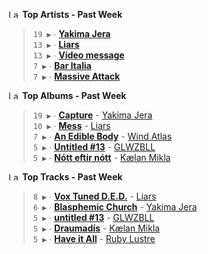 <!--START_LASTFM_ARTISTS:{"period": "7day", "rows": 5}-->
<a href="https://last.fm" target="_blank"><img src="https://user-images.githubusercontent.com/17434202/215290617-e793598d-d7c9-428f-9975-156db1ba89cc.svg" alt="Last.fm Logo" width="18" height="13"/></a> **Top Artists - Past Week**

> `19 ▶️` ∙ **[Yakima Jera](https://www.last.fm/music/Yakima+Jera)**<br/>
> `13 ▶️` ∙ **[Liars](https://www.last.fm/music/Liars)**<br/>
> `13 ▶️` ∙ **[Video message](https://www.last.fm/music/Video+message)**<br/>
> `7 ▶️` ∙ **[Bar Italia](https://www.last.fm/music/Bar+Italia)**<br/>
> `7 ▶️` ∙ **[Massive Attack](https://www.last.fm/music/Massive+Attack)**<br/>
<!--END_LASTFM_ARTISTS-->

<!--START_LASTFM_ALBUMS:{"period": "7day", "rows": 5}-->
<a href="https://last.fm" target="_blank"><img src="https://user-images.githubusercontent.com/17434202/215290617-e793598d-d7c9-428f-9975-156db1ba89cc.svg" alt="Last.fm Logo" width="18" height="13"/></a> **Top Albums - Past Week**

> `19 ▶️` ∙ **[Capture](https://www.last.fm/music/Yakima+Jera/Capture)** - [Yakima Jera](https://www.last.fm/music/Yakima+Jera)<br/>
> `10 ▶️` ∙ **[Mess](https://www.last.fm/music/Liars/Mess)** - [Liars](https://www.last.fm/music/Liars)<br/>
> `7 ▶️` ∙ **[An Edible Body](https://www.last.fm/music/Wind+Atlas/An+Edible+Body)** - [Wind Atlas](https://www.last.fm/music/Wind+Atlas)<br/>
> `5 ▶️` ∙ **[Untitled #13](https://www.last.fm/music/GLWZBLL/Untitled+%2313)** - [GLWZBLL](https://www.last.fm/music/GLWZBLL)<br/>
> `5 ▶️` ∙ **[Nótt eftir nótt](https://www.last.fm/music/K%C3%A6lan+Mikla/N%C3%B3tt+eftir+n%C3%B3tt)** - [Kælan Mikla](https://www.last.fm/music/K%C3%A6lan+Mikla)<br/>
<!--END_LASTFM_ALBUMS-->

<!--START_LASTFM_TRACKS:{"period": "7day", "rows": 5}-->
<a href="https://last.fm" target="_blank"><img src="https://user-images.githubusercontent.com/17434202/215290617-e793598d-d7c9-428f-9975-156db1ba89cc.svg" alt="Last.fm Logo" width="18" height="13"/></a> **Top Tracks - Past Week**

> `8 ▶️` ∙ **[Vox Tuned D.E.D.](https://www.last.fm/music/Liars/_/Vox+Tuned+D.E.D.)** - [Liars](https://www.last.fm/music/Liars)<br/>
> `6 ▶️` ∙ **[Blasphemic Church](https://www.last.fm/music/Yakima+Jera/_/Blasphemic+Church)** - [Yakima Jera](https://www.last.fm/music/Yakima+Jera)<br/>
> `5 ▶️` ∙ **[untitled #13](https://www.last.fm/music/GLWZBLL/_/untitled+%2313)** - [GLWZBLL](https://www.last.fm/music/GLWZBLL)<br/>
> `5 ▶️` ∙ **[Draumadís](https://www.last.fm/music/K%C3%A6lan+Mikla/_/Draumad%C3%ADs)** - [Kælan Mikla](https://www.last.fm/music/K%C3%A6lan+Mikla)<br/>
> `5 ▶️` ∙ **[Have it All](https://www.last.fm/music/Ruby+Lustre/_/Have+it+All)** - [Ruby Lustre](https://www.last.fm/music/Ruby+Lustre)<br/>
<!--END_LASTFM_TRACKS-->